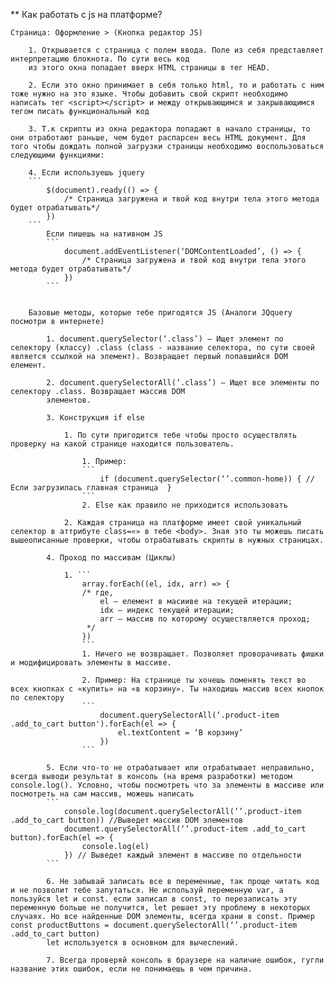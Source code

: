 ** Как работать с js на платформе?

    Страница: Оформление > (Кнопка редактор JS)

        1. Открывается с страница с полем ввода. Поле из себя представляет интерпретацию блокнота. По сути весь код 
        из этого окна попадает вверх HTML страницы в тег HEAD. 
        
        2. Если это окно принимает в себя только html, то и работать с ним тоже нужно на это языке. Чтобы добавить свой скрипт необходимо написать тег <script></script> и между открывающимся и закрывающимся тегом писать функциональный код
        
        3. Т.к скрипты из окна редактора попадают в начало страницы, то они отработают раньше, чем будет распарсен весь HTML документ. Для того чтобы дождать полной загрузки страницы необходимо воспользоваться следующими функциями:
        
        4. Если используешь jquery
        ```
            $(document).ready(() => {
            	/* Страница загружена и твой код внутри тела этого метода будет отрабатывать*/
            })
        ```
            Если пишешь на нативном JS
            ```
                document.addEventListener(‘DOMContentLoaded’, () => { 
		            /* Страница загружена и твой код внутри тела этого метода будет отрабатывать*/
                })
            ```


        Базовые методы, которые тебе пригодятся JS (Аналоги JQquery посмотри в интернете)
            
            1. document.querySelector(‘.class’) — Ищет элемент по селектору (классу) .class (class - название селектора, по сути своей является ссылкой на элемент). Возвращает первый попавшийся DOM елемент.
            
            2. document.querySelectorAll(‘.class’) — Ищет все элементы по селектору .class. Возвращает массив DOM 
            элементов. 
    
            3. Конструкция if else
    
                1. По сути пригодится тебе чтобы просто осуществлять проверку на какой странице находится пользователь.
    
                    1. Пример: 
                    ```
                        if (document.querySelector(‘’.common-home)) { // Если загрузилась главная страница  }
                    ```
                    2. Else как правило не приходится использовать
    
                2. Каждая страница на платформе имеет свой уникальный селектор в аттрибуте class=«» в тебе <body>. Зная это ты можешь писать вышеописанные проверки, чтобы отрабатывать скрипты в нужных страницах. 
    
            4. Проход по массивам (Циклы)
            
                1. ```
                    array.forEach((el, idx, arr) => {
                    /* где,
                        el — елемент в масииве на текущей итерации;
                        idx — индекс текущей итерации;
                        arr — массив по которому осуществляется проход;
                     */
                    })
                    ```
                    1. Ничего не возвращает. Позволяет проворачивать фишки и модифицировать элементы в массиве. 
    
                    2. Пример: На странице ты хочешь поменять текст во всех кнопках с «купить» на «в корзину». Ты находишь массив всех кнопок по селектору 
                    ```
                        document.querySelectorAll(‘.product-item .add_to_cart button').forEach(el => {
                            el.textContent = ‘В корзину’
                        }) 
                    ```
    
            5. Если что-то не отрабатывает или отрабатывает неправильно, всегда выводи результат в консоль (на время разработки) методом console.log(). Условно, чтобы посмотреть что за элементы в массиве или посмотреть на сам массив, можешь написать 
            ```
                console.log(document.querySelectorAll(‘’.product-item .add_to_cart button)) //Выведет массив DOM элементов
                document.querySelectorAll(‘’.product-item .add_to_cart button).forEach(el => {
                    console.log(el)
                }) // Выведет каждый элемент в массиве по отдельности
            ```
    
            6. Не забывай записать все в переменные, так проще читать код и не позволит тебе запутаться. Не используй переменную var, а пользуйся let и const. если записал в const, то перезаписать эту переменную больше не получится, let решает эту проблему в некоторых случаях. Но все найденные DOM элементы, всегда храни в const. Пример const productButtons = document.querySelectorAll(‘’.product-item .add_to_cart button)
            let используется в основном для вычеслений. 
    
            7. Всегда проверяй консоль в браузере на наличие ошибок, гугли название этих ошибок, если не понимаешь в чем причина. 


